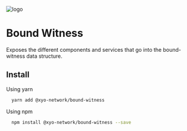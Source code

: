 [logo]: https://www.xy.company/img/home/logo_xy.png

![logo]

# Bound Witness

Exposes the different components and services that go into the bound-witness data structure.

## Install

Using yarn

```sh
  yarn add @xyo-network/bound-witness
```

Using npm

```sh
  npm install @xyo-network/bound-witness --save
```